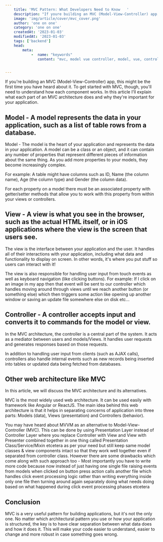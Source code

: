 ```yaml
---
    title: 'MVC Pattern: What Developers Need to Know   '
    description: "If youre building an MVC (Model-View-Controller) app, this might be the first time you've heard about it. To get started with MVC, though, you'll need to understand how each component works. In this article I'll explain what each part of an MVC architecture does and why they're important for your application."
    image: 'img/article/cover/mvc_cover.png'
    author: 'one on one'
    category: 'one on one'
    createdAt: '2023-01-03'
    modifiedAt: '2023-01-03'
    tags: ['backend']
    head:
        meta: 
            -  name: "keywords"
               content: "mvc, model vue controller, model, vue, controller, pattern"
            

---
```



If you're building  an MVC (Model-View-Controller) app, this might be the first time you have heard about it. To get started with MVC, though, you'll need to understand how each component works. In this article I'll explain what each part of an MVC architecture does and why they're important for your application.

## Model - A model represents the data in your application, such as a list of table rows from a database.

Model - The model is the heart of your application and represents the data in your application. A model can be a class or an object, and it can contain any number of properties that represent different pieces of information about the same thing. As you add more properties to your models, they become increasingly complex.

For example: A table might have columns such as ID, Name (the column name), Age (the column type) and Gender (the column data).

For each property on a model there must be an associated property with getter/setter methods that allow you to work with this property from within your views or controllers.

## View - A view is what you see in the browser, such as the actual HTML itself, or in iOS applications where the view is the screen that users see.

The view is the interface between your application and the user. It handles all of their interactions with your application, including what data and functionality to display on screen. In other words, it's where you put stuff so users can interact with it!

The view is also responsible for handling user input from touch events as well as keyboard navigation (like clicking buttons). For example: If I click on an image in my app then that event will be sent to our controller which handles moving around through views until we reach another button (or something else) which then triggers some action like opening up another window or saving an update file somewhere else on disk etc...

## Controller - A controller accepts input and converts it to commands for the model or view.

In the MVC architecture, the controller is a central part of the system. It acts as a mediator between users and models/Views. It handles user requests and generates responses based on those requests.

In addition to handling user input from clients (such as AJAX calls), controllers also handle internal events such as new records being inserted into tables or updated data being fetched from databases.

## Other web architecture like MVC

In this article, we will discuss the MVC architecture and its alternatives.

MVC is the most widely used web architecture. It can be used easily with framework like Angular or ReactJS. The main idea behind this web architecture is that it helps in separating concerns of application into three parts: Models (data), Views (presentation) and Controllers (behavior).

You may have heard about MVVM as an alternative to Model-View-Controller (MVC). This can be done by using Presentation Layer instead of Controller Layer where you replace Controller with View and View with Presenter combined together in one thing called Presentation Class/Service/Mixin etcetera as per your need but still keep same model classes & view components intact so that they work well together even if separated from controller class. However there are some drawbacks which come along with such approach too - Most importantly you have to write more code because now instead of just having one single file raising events from models when clicked on button press action calls another file which handles click event processing logic rather than writing everything inside only one file then turning around again separately doing what needs doing based on what happened during click event processing phases etcetera

## Conclusion

MVC is a very useful pattern for building applications, but it's not the only one. No matter which architectural pattern you use or how your application is structured, the key is to have clear separation between what data does and how it does it. This will make your code easier to understand, easier to change and more robust in case something goes wrong.